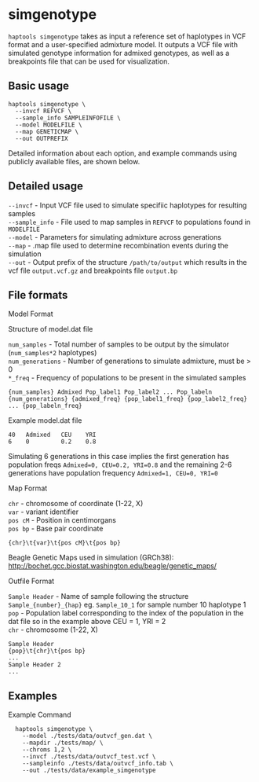 # simgenotype

`haptools simgenotype` takes as input a reference set of haplotypes in VCF format and a user-specified admixture model. It outputs a VCF file with simulated genotype information for admixed genotypes, as well as a breakpoints file that can be used for visualization.

## Basic usage

```
haptools simgenotype \
  --invcf REFVCF \
  --sample_info SAMPLEINFOFILE \
  --model MODELFILE \
  --map GENETICMAP \
  --out OUTPREFIX
```

Detailed information about each option, and example commands using publicly available files, are shown below.

## Detailed usage

`--invcf` - Input VCF file used to simulate specifiic haplotypes for resulting samples  
`--sample_info` - File used to map samples in `REFVCF` to populations found in `MODELFILE`   
`--model` - Parameters for simulating admixture across generations  
`--map` - .map file used to determine recombination events during the simulation  
`--out` - Output prefix of the structure `/path/to/output` which results in the vcf file `output.vcf.gz` and breakpoints file `output.bp`   

## File formats

Model Format

Structure of model.dat file

`num_samples` - Total number of samples to be output by the simulator (`num_samples*2` haplotypes)  
`num_generations` - Number of generations to simulate admixture, must be > 0  
`*_freq` - Frequency of populations to be present in the simulated samples

```
{num_samples} Admixed Pop_label1 Pop_label2 ... Pop_labeln
{num_generations} {admixed_freq} {pop_label1_freq} {pop_label2_freq} ... {pop_labeln_freq}
```

Example model.dat file

```
40   Admixed   CEU    YRI
6    0         0.2    0.8
```
Simulating 6 generations in this case implies the first generation has population freqs `Admixed=0, CEU=0.2, YRI=0.8` and the remaining 2-6 generations have population frequency `Admixed=1, CEU=0, YRI=0`  

Map Format

`chr` - chromosome of coordinate (1-22, X)  
`var` - variant identifier   
`pos cM` - Position in centimorgans   
`pos bp` - Base pair coordinate  

```
{chr}\t{var}\t{pos cM}\t{pos bp}
```
Beagle Genetic Maps used in simulation (GRCh38): http://bochet.gcc.biostat.washington.edu/beagle/genetic_maps/


Outfile Format

`Sample Header` - Name of sample following the structure `Sample_{number}_{hap}` eg. `Sample_10_1` for sample number 10 haplotype 1  
`pop` - Population label corresponding to the index of the population in the dat file so in the example above CEU = 1, YRI = 2  
`chr` - chromosome (1-22, X)  

```
Sample Header
{pop}\t{chr}\t{pos bp}
...
Sample Header 2
...
```

## Examples

Example Command
```
  haptools simgenotype \
    --model ./tests/data/outvcf_gen.dat \
    --mapdir ./tests/map/ \
    --chroms 1,2 \
    --invcf ./tests/data/outvcf_test.vcf \
    --sampleinfo ./tests/data/outvcf_info.tab \
    --out ./tests/data/example_simgenotype
```

